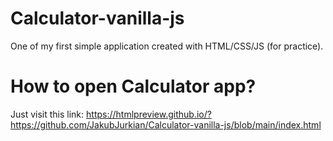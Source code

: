 # Calculator-vanilla-js
One of my first simple application created with HTML/CSS/JS (for practice).
# How to open Calculator app?
Just visit this link: https://htmlpreview.github.io/?https://github.com/JakubJurkian/Calculator-vanilla-js/blob/main/index.html
